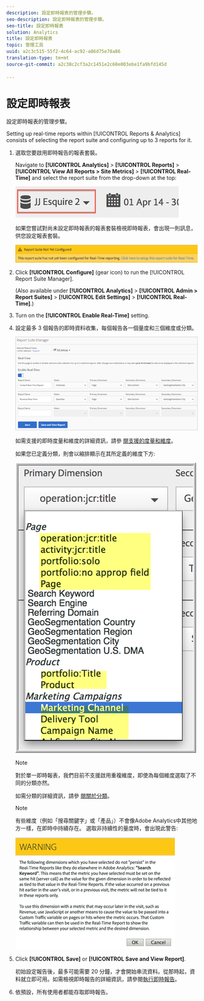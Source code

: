 ```yaml
---
description: 設定即時報表的管理步驟。
seo-description: 設定即時報表的管理步驟。
seo-title: 設定即時報表
solution: Analytics
title: 設定即時報表
topic: 管理工具
uuid: a2c3c515-55f2-4c64-ac92-a86d75e78a86
translation-type: tm+mt
source-git-commit: a2c38c2cf3a2c1451e2c60e003ebe1fa9bfd145d

---
```



# 設定即時報表

設定即時報表的管理步驟。

Setting up real-time reports within [!UICONTROL Reports &amp; Analytics] consists of selecting the report suite and configuring up to 3 reports for it.

1. 選取您要啟用即時報告的報表套裝。

   Navigate to **[!UICONTROL Analytics]** &gt; **[!UICONTROL Reports]** &gt; **[!UICONTROL View All Reports &gt; Site Metrics]** &gt; **[!UICONTROL Real-Time]** and select the report suite from the drop-down at the top:

   ![](assets/report_suite_selector.png)

   如果您嘗試對尚未設定即時報表的報表套裝檢視即時報表，會出現一則訊息，供您設定報表套裝。

   ![](assets/rep_suite_not_set_up.png)

1. Click **[!UICONTROL Configure]** (gear icon) to run the [!UICONTROL Report Suite Manager].

   (Also available under **[!UICONTROL Analytics]** &gt; **[!UICONTROL Admin &gt; Report Suites]** &gt; **[!UICONTROL Edit Settings]** &gt; **[!UICONTROL Real-Time]**.)

1. Turn on the **[!UICONTROL Enable Real-Time]** setting.
1. 設定最多 3 個報告的即時資料收集，每個報告各一個量度和三個維度或分類。

   ![](assets/real_time_admin.png)

   如需支援的即時度量和維度的詳細資訊，請參 [閱支援的度量和維度](../../components/c-real-time-reporting/realtime-metrics.md#concept_B86D8DF89AD448839332AD84B1DF2AE7)。

   如果您已定義分類，則會以縮排顯示在其所定義的維度下方:

   ![](assets/classifications.png)

   >[!NOTE]
   >
   >對於單一即時報表，我們目前不支援啟用重複維度，即使為每個維度選取了不同的分類亦然。

   如需分類的詳細資訊，請參 [閱關於分類](../../components/c-classifications2/c-classifications.md#concept_4CEC7FF1A9E24204A7DA6B9AC70709DE)。

   >[!NOTE]
   >
   >有些維度（例如「搜尋關鍵字」或「產品」）不會像Adobe Analytics中其他地方一樣，在即時中持續存在。 選取非持續性的量度時，會出現此警告:

   ![](assets/warning_dimensions.png)

1. Click **[!UICONTROL Save]** or **[!UICONTROL Save and View Report]**.

   初始設定報告後，最多可能需要 20 分鐘，才會開始串流資料。從那時起，資料就立即可用。如需檢視即時報告的詳細資訊，請參閱[執行即時報告](https://marketing.adobe.com/resources/help/en_US/sc/user/reports_realtime.html)。

1. 依預設，所有使用者都能存取即時報告。

